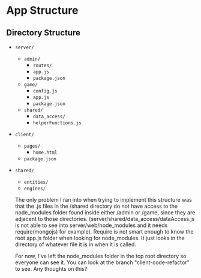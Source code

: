 # App Structure

## Directory Structure

 - `server/`
    - `admin/`
      - `routes/`
      - `app.js`
      - `package.json`
    - `game/`
      - `config.js`
      - `app.js`
      - `package.json`
    - `shared/`
      - `data_access/`
      - `helperFunctions.js`
 - `client/`
   - `pages/`
     - `home.html`
   - `package.json`
 - `shared/`
    - `entities/`
    - `engines/`
    
    
    The only problem I ran into when trying to implement this structure was that the .js files in the /shared directory do not have access to the node_modules folder found inside either /admin or /game, since they are adjacent to those directories. (server/shared/data_access/dataAccess.js is not able to see into server/web/node_modules and it needs require(mongojs) for example). Require is not smart enough to know the root app.js folder when looking for node_modules. It just looks in the directory of whatever file it is in when it is called.
    
    For now, I've left the node_modules folder in the top root directory so everyone can see it. You can look at the branch "client-code-refactor" to see. Any thoughts on this?
